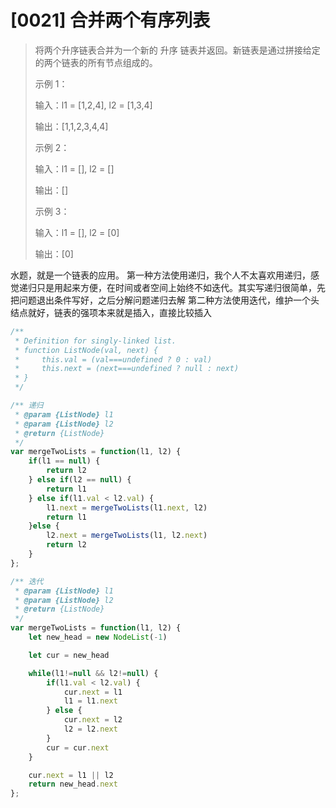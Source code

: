 # [0021] 合并两个有序列表

> 将两个升序链表合并为一个新的 升序 链表并返回。新链表是通过拼接给定的两个链表的所有节点组成的。 
>
> 示例 1：
>
> 输入：l1 = [1,2,4], l2 = [1,3,4]
>
> 输出：[1,1,2,3,4,4]
>
> 示例 2：
>
> 输入：l1 = [], l2 = []
>
> 输出：[]
>
> 示例 3：
>
> 输入：l1 = [], l2 = [0]
>
> 输出：[0]


水题，就是一个链表的应用。
第一种方法使用递归，我个人不太喜欢用递归，感觉递归只是用起来方便，在时间或者空间上始终不如迭代。其实写递归很简单，先把问题退出条件写好，之后分解问题递归去解
第二种方法使用迭代，维护一个头结点就好，链表的强项本来就是插入，直接比较插入

```js
/**
 * Definition for singly-linked list.
 * function ListNode(val, next) {
 *     this.val = (val===undefined ? 0 : val)
 *     this.next = (next===undefined ? null : next)
 * }
 */

/** 递归
 * @param {ListNode} l1
 * @param {ListNode} l2
 * @return {ListNode}
 */
var mergeTwoLists = function(l1, l2) {
    if(l1 == null) {
        return l2
    } else if(l2 == null) {
        return l1
    } else if(l1.val < l2.val) {
        l1.next = mergeTwoLists(l1.next, l2)
        return l1
    }else {
        l2.next = mergeTwoLists(l1, l2.next)
        return l2
    }
};

/** 迭代
 * @param {ListNode} l1
 * @param {ListNode} l2
 * @return {ListNode}
 */
var mergeTwoLists = function(l1, l2) {
    let new_head = new NodeList(-1)

    let cur = new_head

    while(l1!=null && l2!=null) {
        if(l1.val < l2.val) {
            cur.next = l1
            l1 = l1.next
        } else {
            cur.next = l2
            l2 = l2.next
        }
        cur = cur.next
    }

    cur.next = l1 || l2
    return new_head.next
};
```


